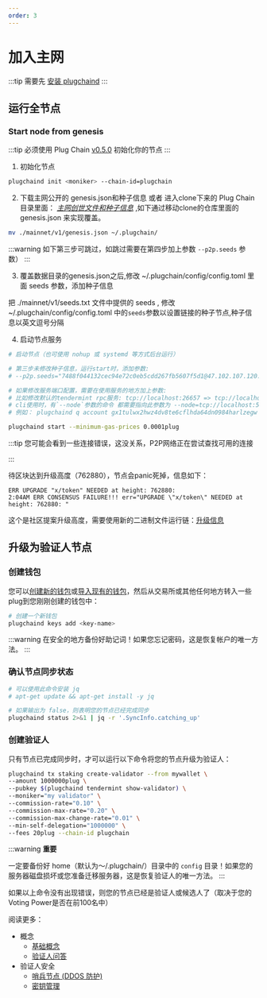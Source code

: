 ```yaml
---
order: 3
---
```


# 加入主网

:::tip
需要先 [安装 plugchaind](install.md)
:::

## 运行全节点

### Start node from genesis

:::tip
必须使用 Plug Chain [v0.5.0](https://github.com/oracleNetworkProtocol/plugchain.git) 初始化你的节点
:::

1. 初始化节点

```bash
plugchaind init <moniker> --chain-id=plugchain
```

2. 下载主网公开的 genesis.json和种子信息 或者 进入clone下来的 Plug Chain 目录里面：
*[主网创世文件和种子信息](https://github.com/oracleNetworkProtocol/plugchain/blob/main/mainnet/v1)* ,如下通过移动clone的仓库里面的genesis.json 来实现覆盖。

```bash 
mv ./mainnet/v1/genesis.json ~/.plugchain/
```

:::warning 
如下第三步可跳过，如跳过需要在第四步加上参数 `--p2p.seeds` 参数）
:::

3. 覆盖数据目录的genesis.json之后,修改 ~/.plugchain/config/config.toml 里面 seeds 参数，添加种子信息

把 ./mainnet/v1/seeds.txt 文件中提供的 seeds , 修改 ~/.plugchain/config/config.toml 中的`seeds`参数以设置链接的种子节点,种子信息以英文逗号分隔


4. 启动节点服务

```bash
# 启动节点（也可使用 nohup 或 systemd 等方式后台运行）

# 第三步未修改种子信息，运行start时，添加参数:
# --p2p.seeds="7488f044132cec94e72c0eb5cdd267fb5607f5d1@47.102.107.120:26656,60fde7a070938367ede8943ee45bee622424753a@47.102.126.234:26656"

# 如果修改服务端口配置，需要在使用服务的地方加上参数:
# 比如修改默认的tendermint rpc服务: tcp://localhost:26657 => tcp://localhost:5000 
# cli使用时，有`--node`参数的命令 都需要指向此参数为 --node=tcp://localhost:5000
# 例如： plugchaind q account gx1tulwx2hwz4dv8te6cflhda64dn0984harlzegw --node tcp://localhost:5000

plugchaind start --minimum-gas-prices 0.0001plug 
```


:::tip
您可能会看到一些连接错误，这没关系，P2P网络正在尝试查找可用的连接


:::

待区块达到升级高度（762880），节点会panic死掉，信息如下：

```
ERR UPGRADE "x/token" NEEDED at height: 762880:
2:04AM ERR CONSENSUS FAILURE!!! err="UPGRADE \"x/token\" NEEDED at height: 762880: "
```

这个是社区提案升级高度，需要使用新的二进制文件运行链：[升级信息](./upgrade-process.md)



## 升级为验证人节点

### 创建钱包

您可以[创建新的钱包](../cli-client/keys.md#创建密钥)或[导入现有的钱包](../cli-client/keys.md#通过助记词恢复密钥)，然后从交易所或其他任何地方转入一些plug到您刚刚创建的钱包中：

```bash
# 创建一个新钱包
plugchaind keys add <key-name>
```

:::warning
在安全的地方备份好助记词！如果您忘记密码，这是恢复帐户的唯一方法。
:::

### 确认节点同步状态

```bash
# 可以使用此命令安装 jq
# apt-get update && apt-get install -y jq

# 如果输出为 false，则表明您的节点已经完成同步
plugchaind status 2>&1 | jq -r '.SyncInfo.catching_up'
```

### 创建验证人

只有节点已完成同步时，才可以运行以下命令将您的节点升级为验证人：

```bash
plugchaind tx staking create-validator --from mywallet \
--amount 1000000plug \
--pubkey $(plugchaind tendermint show-validator) \
--moniker="my validator" \
--commission-rate="0.10" \
--commission-max-rate="0.20" \
--commission-max-change-rate="0.01" \
--min-self-delegation="1000000" \
--fees 20plug --chain-id plugchain
```


:::warning
**重要**

一定要备份好 home（默认为〜/.plugchain/）目录中的 `config` 目录！如果您的服务器磁盘损坏或您准备迁移服务器，这是恢复验证人的唯一方法。
:::

如果以上命令没有出现错误，则您的节点已经是验证人或候选人了（取决于您的Voting Power是否在前100名中）

阅读更多：

- 概念
  - [基础概念](../concepts/general-concepts.md)
  - [验证人问答](../concepts/validator-faq.md)
- 验证人安全
  - [哨兵节点 (DDOS 防护)](../concepts/sentry-nodes.md)
  - [密钥管理](../tools/kms.md)